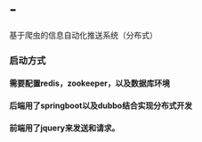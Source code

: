 # -
基于爬虫的信息自动化推送系统（分布式）
### 启动方式
#### 需要配置redis，zookeeper，以及数据库环境
#### 后端用了springboot以及dubbo结合实现分布式开发
#### 前端用了jquery来发送和请求。
